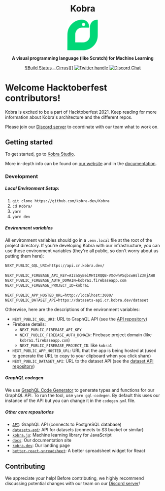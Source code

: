 <div align="center">

<h1> Kobra</h1>
<img src="./.github/logo.svg" alt="drawing" width="100"/>

**A visual programming language (like Scratch) for Machine Learning**

[![Build Status - Cirrus][]][build status] [![Twitter handle][]][twitter badge] [![Discord Chat](https://img.shields.io/discord/881840851637133342?logo=discord&style=social)](https://discord.gg/wRfnr4MYPZ)

</div>

# Welcome Hacktoberfest contributors!

Kobra is excited to be a part of Hacktoberfest 2021. Keep reading for more information about Kobra's architecture and the different repos.

Please join our [Discord server](https://discord.gg/wRfnr4MYPZ) to coordinate with our team what to work on.

## Getting started

To get started, go to [Kobra Studio](https://studio.kobra.dev/editor).

More in-depth info can be found on [our website](https://kobra.dev/) and in the [documentation](https://docs.kobra.dev/).

### Development

##### Local Environment Setup:

1. `git clone https://github.com/kobra-dev/Kobra`
2. `cd Kobra/`
3. `yarn`
4. `yarn dev`

##### Environment variables

All environment variables should go in a `.env.local` file at the root of the project directory. If you're developing Kobra with our infrastructure, you can use these environment variables (they're all public, so don't worry about us putting them here):

```
NEXT_PUBLIC_GQL_URI=https://api.cr.kobra.dev/

NEXT_PUBLIC_FIREBASE_API_KEY=AIzaSyBeiMHtIRQQB-VXcwhV5qbcwWslZ3mjAW8
NEXT_PUBLIC_FIREBASE_AUTH_DOMAIN=kobra1.firebaseapp.com
NEXT_PUBLIC_FIREBASE_PROJECT_ID=kobra1

NEXT_PUBLIC_APP_HOSTED_URL=http://localhost:3000/
NEXT_PUBLIC_DATASET_API=https://datasets-api.cr.kobra.dev/dataset
```

Otherwise, here are the descriptions of the environment variables:

-   `NEXT_PUBLIC_GQL_URI`: URL to GraphQL API (see the [API repository](https://github.com/kobra-dev/API))
-   Firebase details:
    -   `NEXT_PUBLIC_FIREBASE_API_KEY`
    -   `NEXT_PUBLIC_FIREBASE_AUTH_DOMAIN`: Firebase project domain (like `kobra1.firebaseapp.com`)
    -   `NEXT_PUBLIC_FIREBASE_PROJECT_ID`: like `kobra1`
-   `NEXT_PUBLIC_APP_HOSTED_URL`: URL that the app is being hosted at (used to generate the URL to copy to your clipboard when you click share)
-   `NEXT_PUBLIC_DATASET_API`: URL to the dataset API (see the [dataset API repository](https://github.com/kobra-dev/datasets-api))

##### GraphQL codegen

We use [GraphQL Code Generator](https://github.com/dotansimha/graphql-code-generator) to generate types and functions for our GraphQL API. To run the tool, use `yarn gql-codegen`. By default this uses our instance of the API but you can change it in the `codegen.yml` file.

##### Other core repositories

-   [`API`](https://github.com/kobra-dev/API): GraphQL API (connects to PostgreSQL database)
-   [`datasets-api`](https://github.com/kobra-dev/datasets-api): API for datasets (connects to S3 bucket or similar)
-   [`kobra.js`](https://github.com/kobra-dev/kobra.js): Machine learning library for JavaScript
-   [`docs`](https://github.com/kobra-dev/docs): Our documentation site
-   [`kobra.dev`](https://github.com/kobra-dev/kobra.dev): Our landing page
-   [`better-react-spreadsheet`](https://github.com/kobra-dev/better-react-spreadsheet): A better spreadsheet widget for React

## Contributing

We appreciate your help!
Before contributing, we highly recommend discussing potential changes with our team on our [Discord server](https://discord.gg/wRfnr4MYPZ)!

[build status]: https://github.com/kobra-dev/Kobra/actions
[twitter badge]: https://twitter.com/intent/follow?screen_name=kobra_dev
[twitter handle]: https://img.shields.io/twitter/follow/kobra_dev.svg?style=social&label=Follow
[discord badge]: https://img.shields.io/discord/?label=Discord&style=social
